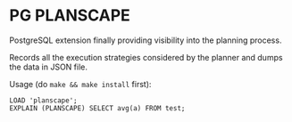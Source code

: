 # PG PLANSCAPE

PostgreSQL extension finally providing visibility into the planning process.

Records all the execution strategies considered by the planner and dumps the data in JSON file.

Usage (do `make && make install` first):

```
LOAD 'planscape';
EXPLAIN (PLANSCAPE) SELECT avg(a) FROM test;
```

